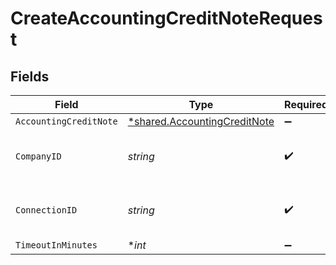 # CreateAccountingCreditNoteRequest


## Fields

| Field                                                                       | Type                                                                        | Required                                                                    | Description                                                                 | Example                                                                     |
| --------------------------------------------------------------------------- | --------------------------------------------------------------------------- | --------------------------------------------------------------------------- | --------------------------------------------------------------------------- | --------------------------------------------------------------------------- |
| `AccountingCreditNote`                                                      | [*shared.AccountingCreditNote](../../models/shared/accountingcreditnote.md) | :heavy_minus_sign:                                                          | N/A                                                                         |                                                                             |
| `CompanyID`                                                                 | *string*                                                                    | :heavy_check_mark:                                                          | N/A                                                                         | 8a210b68-6988-11ed-a1eb-0242ac120002                                        |
| `ConnectionID`                                                              | *string*                                                                    | :heavy_check_mark:                                                          | N/A                                                                         | 2e9d2c44-f675-40ba-8049-353bfcb5e171                                        |
| `TimeoutInMinutes`                                                          | **int*                                                                      | :heavy_minus_sign:                                                          | N/A                                                                         |                                                                             |